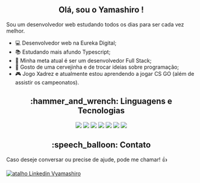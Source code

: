 <h2 align="center">  Olá, sou o Yamashiro ! </h2>

Sou um desenvolvedor web estudando todos os dias para ser cada vez melhor.
<ul>
 <li>💻 Desenvolvedor web na Eureka Digital;</li>
 <li>📚 Estudando mais afundo Typescript;</li>
 <li>🎯 Minha meta atual é ser um desenvolvedor Full Stack;</li>
 <li>🍺 Gosto de uma cervejinha e de trocar ideias sobre programação;</li>
 <li>🎮 Jogo Xadrez e atualmente estou aprendendo a jogar CS GO (além de assistir os campeonatos).</li>
</ul>
  
<h2 align="center"> :hammer_and_wrench: Linguagens e Tecnologias </h2>

<p align="center"> 
  <img src="https://img.shields.io/badge/html-%23E34F26.svg?&style=for-the-badge&logo=html5&logoColor=white"/>
  <img src="https://img.shields.io/badge/css-%231572B6.svg?&style=for-the-badge&logo=css3&logoColor=white"/>
  <img src="https://img.shields.io/badge/javascript%20-%23323330.svg?&style=for-the-badge&logo=javascript&logoColor=%23F7DF1E"/>
  <img src="https://img.shields.io/badge/typescript-%23007ACC.svg?&style=for-the-badge&logo=typescript&logoColor=white"/>
  <img src="https://img.shields.io/badge/react-%2335495e.svg?&style=for-the-badge&logo=react&logoColor=%2361DAFB"/>
  <img src="https://img.shields.io/badge/node%20-%2343853D.svg?&style=for-the-badge&logo=node.js&logoColor=white"/>
  <img src="https://img.shields.io/badge/git-%23F05033.svg?&style=for-the-badge&logo=git&logoColor=white"/>
</p>

<h2 align="center"> :speech_balloon: Contato </h2>
<p> Caso deseje conversar ou precise de ajude, pode me chamar! 👍 </p>
<a href = "https://www.linkedin.com/in/vyamashiro/"><img alt="atalho Linkedin Vyamashiro" src="https://img.shields.io/badge/-vyamashiro-blue?style=flat&logo=Linkedin&logoColor=white)"/></a>
 
